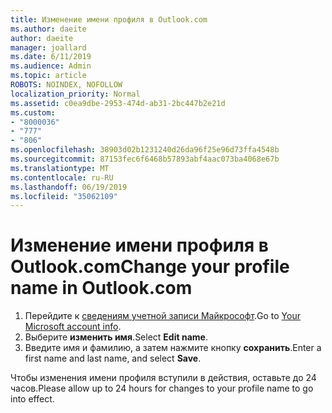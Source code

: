 ```yaml
---
title: Изменение имени профиля в Outlook.com
ms.author: daeite
author: daeite
manager: joallard
ms.date: 6/11/2019
ms.audience: Admin
ms.topic: article
ROBOTS: NOINDEX, NOFOLLOW
localization_priority: Normal
ms.assetid: c0ea9dbe-2953-474d-ab31-2bc447b2e21d
ms.custom:
- "8000036"
- "777"
- "806"
ms.openlocfilehash: 38903d02b1231240d26da96f25e96d73ffa4548b
ms.sourcegitcommit: 87153fec6f6468b57893abf4aac073ba4068e67b
ms.translationtype: MT
ms.contentlocale: ru-RU
ms.lasthandoff: 06/19/2019
ms.locfileid: "35062109"
---
```

# <a name="change-your-profile-name-in-outlookcom"></a><span data-ttu-id="8730e-102">Изменение имени профиля в Outlook.com</span><span class="sxs-lookup"><span data-stu-id="8730e-102">Change your profile name in Outlook.com</span></span>

1. <span data-ttu-id="8730e-103">Перейдите к [сведениям учетной записи Майкрософт](https://go.microsoft.com/fwlink/p/?linkid=860841).</span><span class="sxs-lookup"><span data-stu-id="8730e-103">Go to [Your Microsoft account info](https://go.microsoft.com/fwlink/p/?linkid=860841).</span></span>
2. <span data-ttu-id="8730e-104">Выберите **изменить имя**.</span><span class="sxs-lookup"><span data-stu-id="8730e-104">Select **Edit name**.</span></span>
3. <span data-ttu-id="8730e-105">Введите имя и фамилию, а затем нажмите кнопку **сохранить**.</span><span class="sxs-lookup"><span data-stu-id="8730e-105">Enter a first name and last name, and select **Save**.</span></span>

<span data-ttu-id="8730e-106">Чтобы изменения имени профиля вступили в действия, оставьте до 24 часов.</span><span class="sxs-lookup"><span data-stu-id="8730e-106">Please allow up to 24 hours for changes to your profile name to go into effect.</span></span>